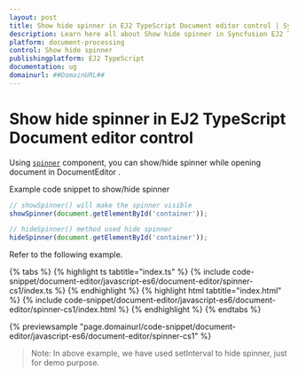 ```yaml
---
layout: post
title: Show hide spinner in EJ2 TypeScript Document editor control | Syncfusion
description: Learn here all about Show hide spinner in Syncfusion EJ2 TypeScript Document editor control of Syncfusion Essential JS 2 and more.
platform: document-processing
control: Show hide spinner 
publishingplatform: EJ2 TypeScript
documentation: ug
domainurl: ##DomainURL##
---
```


# Show hide spinner in EJ2 TypeScript Document editor control

Using [`spinner`](https://ej2.syncfusion.com/documentation/spinner/getting-started#create-the-spinner-globally) component, you can show/hide spinner while opening document in DocumentEditor .

Example code snippet to show/hide spinner

```ts
// showSpinner() will make the spinner visible
showSpinner(document.getElementById('container'));

// hideSpinner() method used hide spinner
hideSpinner(document.getElementById('container'));
```

Refer to the following example.

 

 {% tabs %}
{% highlight ts tabtitle="index.ts" %}
{% include code-snippet/document-editor/javascript-es6/document-editor/spinner-cs1/index.ts %}
{% endhighlight %}
{% highlight html tabtitle="index.html" %}
{% include code-snippet/document-editor/javascript-es6/document-editor/spinner-cs1/index.html %}
{% endhighlight %}
{% endtabs %}
        
{% previewsample "page.domainurl/code-snippet/document-editor/javascript-es6/document-editor/spinner-cs1" %}



>Note: In above example, we have used setInterval to hide spinner, just for demo purpose.
